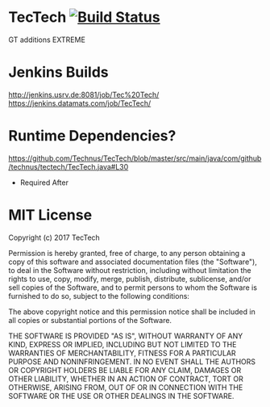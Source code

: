 # TecTech [![Build Status](http://jenkins.usrv.de:8081/buildStatus/icon?job=Tec%20Tech)](http://jenkins.usrv.de:8081/job/Tec%20Tech)
GT additions EXTREME

# Jenkins Builds
http://jenkins.usrv.de:8081/job/Tec%20Tech/
https://jenkins.datamats.com/job/TecTech/

# Runtime Dependencies?
https://github.com/Technus/TecTech/blob/master/src/main/java/com/github/technus/tectech/TecTech.java#L30
- Required After


# MIT License

Copyright (c) 2017 TecTech

Permission is hereby granted, free of charge, to any person obtaining a copy
of this software and associated documentation files (the "Software"), to deal
in the Software without restriction, including without limitation the rights
to use, copy, modify, merge, publish, distribute, sublicense, and/or sell
copies of the Software, and to permit persons to whom the Software is
furnished to do so, subject to the following conditions:

The above copyright notice and this permission notice shall be included in all
copies or substantial portions of the Software.

THE SOFTWARE IS PROVIDED "AS IS", WITHOUT WARRANTY OF ANY KIND, EXPRESS OR
IMPLIED, INCLUDING BUT NOT LIMITED TO THE WARRANTIES OF MERCHANTABILITY,
FITNESS FOR A PARTICULAR PURPOSE AND NONINFRINGEMENT. IN NO EVENT SHALL THE
AUTHORS OR COPYRIGHT HOLDERS BE LIABLE FOR ANY CLAIM, DAMAGES OR OTHER
LIABILITY, WHETHER IN AN ACTION OF CONTRACT, TORT OR OTHERWISE, ARISING FROM,
OUT OF OR IN CONNECTION WITH THE SOFTWARE OR THE USE OR OTHER DEALINGS IN THE
SOFTWARE.
